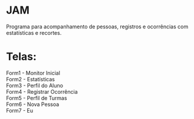 # JAM
Programa para acompanhamento de pessoas, registros e ocorrências com estatísticas e recortes.


# Telas:
Form1 - Monitor Inicial <br/>
Form2 - Estatísticas <br/>
Form3 - Perfil do Aluno <br/>
Form4 - Registrar Ocorrência <br/>
Form5 - Perfil de Turmas <br/>
Form6 - Nova Pessoa <br/>
Form7 - Eu <br/>

